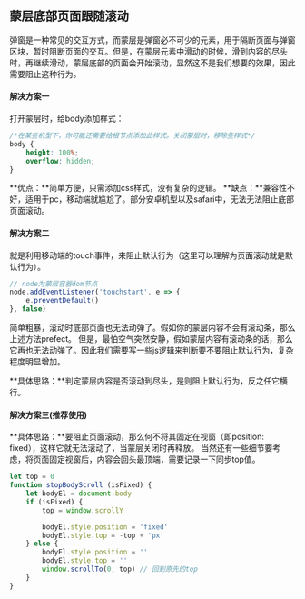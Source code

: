 ## 蒙层底部页面跟随滚动
弹窗是一种常见的交互方式，而蒙层是弹窗必不可少的元素，用于隔断页面与弹窗区块，暂时阻断页面的交互。但是，在蒙层元素中滑动的时候，滑到内容的尽头时，再继续滑动，蒙层底部的页面会开始滚动，显然这不是我们想要的效果，因此需要阻止这种行为。  

#### 解决方案一

打开蒙层时，给body添加样式：

```css
/*在某些机型下，你可能还需要给根节点添加此样式。关闭蒙层时，移除些样式*/
body {
    height: 100%;
    overflow: hidden;
}
```

**优点：**简单方便，只需添加css样式，没有复杂的逻辑。
**缺点：**兼容性不好，适用于pc，移动端就尴尬了。部分安卓机型以及safari中，无法无法阻止底部页面滚动。  



#### 解决方案二

就是利用移动端的touch事件，来阻止默认行为（这里可以理解为页面滚动就是默认行为）。

```js
// node为蒙层容器dom节点
node.addEventListener('touchstart', e => {
    e.preventDefault()
}, false)
```
简单粗暴，滚动时底部页面也无法动弹了。假如你的蒙层内容不会有滚动条，那么上述方法prefect。
但是，最怕空气突然安静，假如蒙层内容有滚动条的话，那么它再也无法动弹了。因此我们需要写一些js逻辑来判断要不要阻止默认行为，复杂程度明显增加。

**具体思路：**判定蒙层内容是否滚动到尽头，是则阻止默认行为，反之任它横行。



#### **解决方案三**(推荐使用)  

**具体思路：**要阻止页面滚动，那么何不将其固定在视窗（即position: fixed），这样它就无法滚动了，当蒙层关闭时再释放。
当然还有一些细节要考虑，将页面固定视窗后，内容会回头最顶端，需要记录一下同步top值。

```js
let top = 0
function stopBodyScroll (isFixed) {
    let bodyEl = document.body
    if (isFixed) {
        top = window.scrollY

        bodyEl.style.position = 'fixed'
        bodyEl.style.top = -top + 'px'
    } else {
        bodyEl.style.position = ''
        bodyEl.style.top = ''
        window.scrollTo(0, top) // 回到原先的top
    }
}
```


